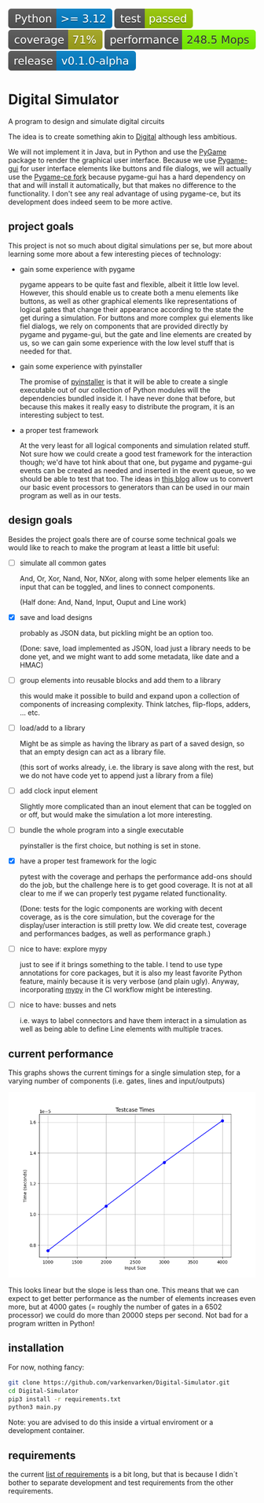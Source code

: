 ![Python version](illustrations/python-version.svg) ![Test](illustrations/test.svg) ![Coverage](illustrations/coverage.svg) ![Performance](illustrations/performance.svg)![Release](illustrations/release.svg)

# Digital Simulator

A program to design and simulate digital circuits

The idea is to create something akin to [Digital](https://github.com/hneemann/Digital) although less ambitious.

We will not implement it in Java, but in Python and use the [PyGame](https://github.com/pygame/pygame) package to render the graphical user interface. Because we use [Pygame-gui](https://github.com/MyreMylar/pygame_gui) for user interface elements like buttons and file dialogs, we will actually use the [Pygame-ce fork](https://github.com/pygame-community/pygame-ce) because pygame-gui has a hard dependency on that and will install it automatically, but that makes no difference to the functionality. I don't see any real advantage of using pygame-ce, but its development does indeed seem to be more active.

## project goals

This project is not so much about digital simulations per se, but more about learning some more about a few interesting pieces of technology:

- gain some experience with pygame

  pygame appears to be quite fast and flexible, albeit it little low level. However, this should enable us to create both a menu elements like buttons, as well as other graphical elements like representations of logical gates that change their appearance according to the state the get during a simulation. For buttons and more complex gui elements like fiel dialogs, we rely on components
  that are provided directly by pygame and pygame-gui, but the gate and line elements are created by us, so we can gain some experience with the low level stuff that is needed for that.
  
- gain some experience with pyinstaller 

  The promise of [pyinstaller](https://github.com/pyinstaller/pyinstaller) is that it will be able to create a single executable out of our collection of Python modules will the dependencies bundled inside it.
  I have never done that before, but because this makes it really easy to distribute the program, it is an interesting subject to test.

- a proper test framework

  At the very least for all logical components and simulation related stuff. Not sure how we could create a good test framework for the interaction though; we'd have tot hink about that one,
  but pygame and pygame-gui events can be created as needed and inserted in the event queue, so we should be able to test that too. The ideas in [this blog](https://blog.codemanship.dev/how-to-feature-test-your-pygame-game) allow us to convert our basic event processors to generators than can be used in our main program as well as in our tests.
  
## design goals

Besides the project goals there are of course some technical goals we would like to reach to make the program at least a little bit useful:

- [ ] simulate all common gates

  And, Or, Xor, Nand, Nor, NXor, along with some helper elements like an input that can be toggled, and lines to connect components.

  (Half done: And, Nand, Input, Ouput and Line work)
      
- [x] save and load designs

  probably as JSON data, but pickling might be an option too.

  (Done: save, load implemented as JSON, load just a library needs to be done yet, and we might want to add some metadata, like date and a HMAC)

- [ ] group elements into reusable blocks and add them to a library

  this would make it possible to build and expand upon a collection of components of increasing complexity. Think latches, flip-flops, adders, ... etc.
      
- [ ] load/add to a library

  Might be as simple as having the library as part of a saved design, so that an empty design can act as a library file.

  (this sort of works already, i.e. the library is save along with the rest, but we do not have code yet to append just a library from a file)

- [ ] add clock input element

  Slightly more complicated than an inout element that can be toggled on or off, but would make the simulation a lot more interesting.
      
- [ ] bundle the whole program into a single executable

  pyinstaller is the first choice, but nothing is set in stone.
      
- [x] have a proper test framework for the logic

  pytest with the coverage and perhaps the performance add-ons should do the job, but the challenge here is to get good coverage. It is not at all clear to me if we can properly test pygame related functionality.

  (Done: tests for the logic components are working with decent coverage, as is the core simulation, but the coverage for the display/user interaction is still pretty low. We did create test, coverage and performances badges, as well as performance graph.)

- [ ] nice to have: explore mypy

  just to see if it brings something to the table. I tend to use type annotations for core packages, but it is also my least favorite Python feature, mainly because it is very verbose (and plain ugly).
  Anyway, incorporating [mypy](https://mypy-lang.org/) in the CI workflow might be interesting.

- [ ] nice to have: busses and nets

  i.e. ways to label connectors and have them interact in a simulation as well as being able to define Line elements with multiple traces.

## current performance

This graphs shows the current timings for a single simulation step, for a varying number of components (i.e. gates, lines and input/outputs)

![Performance graph](illustrations/simulation_benchmark.png)

This looks linear but the slope is less than one. This means that we can expect to get better performance as the number of elements increases even more, but at 4000 gates (= roughly the number of gates in a 6502 processor) we could do more than 20000 steps per second. Not bad for a program written in Python!

## installation

For now, nothing fancy:

```bash
git clone https://github.com/varkenvarken/Digital-Simulator.git
cd Digital-Simulator
pip3 install -r requirements.txt
python3 main.py 
```

Note: you are advised to do this inside a virtual enviroment or a development container.

## requirements

the current [list of requirements](requirements.txt) is a bit long, but that is because I didn´t bother to separate development and test requirements from the other requirements.
